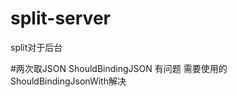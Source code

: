 <!--
 * @Description: 请输入....
 * @Author: Gavin
 * @Date: 2022-08-16 23:08:28
 * @LastEditTime: 2022-08-17 18:43:19
 * @LastEditors: Gavin
-->
# split-server
split对于后台


#两次取JSON
ShouldBindingJSON 有问题
需要使用的 ShouldBindingJsonWith解决